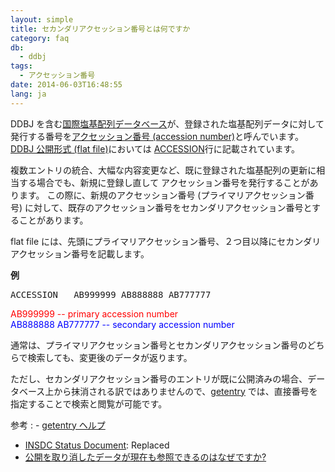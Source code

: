 ```yaml
---
layout: simple
title: セカンダリアクセッション番号とは何ですか
category: faq
db:
  - ddbj
tags: 
  - アクセッション番号
date: 2014-06-03T16:48:55
lang: ja
---
```


DDBJ を含む[国際塩基配列データベース](/about/insdc.html)が、登録された塩基配列データに対して発行する番号を[アクセッション番号 (accession number)](/documents/accessions.html)と呼んでいます。    
[DDBJ 公開形式 (flat file)](/ddbj/flat-file.html)においては [ACCESSION](/ddbj/flat-file.html#AccessionB)行に記載されています。

複数エントリの統合、大幅な内容変更など、既に登録された塩基配列の更新に相当する場合でも、新規に登録し直して アクセッション番号を発行することがあります。 この際に、新規のアクセッション番号 (プライマリアクセッション番号) に対して、既存のアクセッション番号をセカンダリアクセッション番号とすることがあります。

flat file には、先頭にプライマリアクセッション番号、２つ目以降にセカンダリアクセッション番号を記載します。

**例**

<pre class="flatfile">ACCESSION   <span style="border-bottom:solid 3px #ff0000;">AB999999</span> <span style="border-bottom:solid 3px #0000ff;">AB888888</span> <span style="border-bottom:solid 3px #0000ff;">AB777777</span></pre>

<span style="color: #ff0000">AB999999 -- primary accession number</span>    
<span style="color: #0000ff">AB888888 AB777777 -- secondary accession number</span>

通常は、プライマリアクセッション番号とセカンダリアクセッション番号のどちらで検索しても、変更後のデータが返ります。

ただし、セカンダリアクセッション番号のエントリが既に公開済みの場合、データベース上から抹消される訳ではありませんので、[getentry](http://getentry.ddbj.nig.ac.jp/top-j.html) では、直接番号を指定することで検索と閲覧が可能です。

参考
: - [getentry ヘルプ](/services/getentry.html)
 - [INSDC Status Document](/about/insdc-status-e): Replaced
 - [公開を取り消したデータが現在も参照できるのはなぜですか?](/faq/ja/why-retracted-data-available.html)

